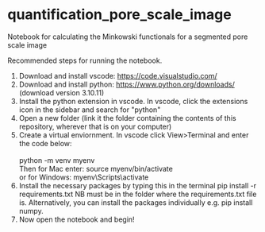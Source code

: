 # quantification_pore_scale_image
Notebook for calculating the Minkowski functionals for a segmented pore scale image

Recommended steps for running the notebook. 
1. Download and install vscode: https://code.visualstudio.com/
2. Download and install python: https://www.python.org/downloads/ (download version 3.10.11)
3. Install the python extension in vscode. In vscode, click the extensions icon in the sidebar and search for "python"
4. Open a new folder (link it the folder containing the contents of this repository, wherever that is on your computer)
5. Create a virtual enviornment. In vscode click View>Terminal and enter the code below: <br>     
   python -m venv myenv    
   Then for Mac enter: source myenv/bin/activate   
   or for Windows: myenv\Scripts\activate   
7. Install the necessary packages by typing this in the terminal
   pip install -r requirements.txt
   NB must be in the folder where the requirements.txt file is. Alternatively, you can install the packages individually e.g. pip install numpy.
8. Now open the notebook and begin! 
